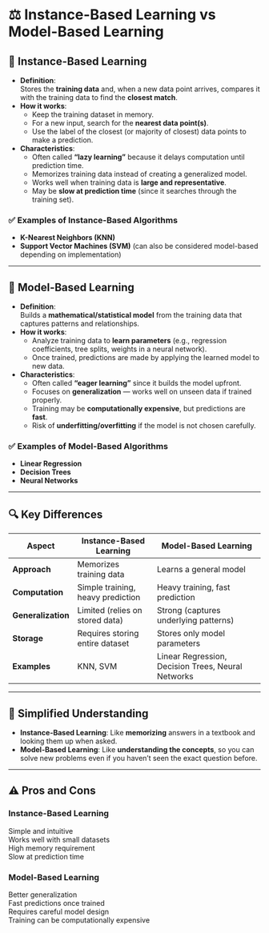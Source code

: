 # ⚖️ Instance-Based Learning vs Model-Based Learning  

## 📌 Instance-Based Learning  
- **Definition**:  
  Stores the **training data** and, when a new data point arrives, compares it with the training data to find the **closest match**.  
- **How it works**:  
  - Keep the training dataset in memory.  
  - For a new input, search for the **nearest data point(s)**.  
  - Use the label of the closest (or majority of closest) data points to make a prediction.  
- **Characteristics**:  
  - Often called **“lazy learning”** because it delays computation until prediction time.  
  - Memorizes training data instead of creating a generalized model.  
  - Works well when training data is **large and representative**.  
  - May be **slow at prediction time** (since it searches through the training set).  

### ✅ Examples of Instance-Based Algorithms  
- **K-Nearest Neighbors (KNN)**  
- **Support Vector Machines (SVM)** (can also be considered model-based depending on implementation)  

---

## 📌 Model-Based Learning  
- **Definition**:  
  Builds a **mathematical/statistical model** from the training data that captures patterns and relationships.  
- **How it works**:  
  - Analyze training data to **learn parameters** (e.g., regression coefficients, tree splits, weights in a neural network).  
  - Once trained, predictions are made by applying the learned model to new data.  
- **Characteristics**:  
  - Often called **“eager learning”** since it builds the model upfront.  
  - Focuses on **generalization** — works well on unseen data if trained properly.  
  - Training may be **computationally expensive**, but predictions are **fast**.  
  - Risk of **underfitting/overfitting** if the model is not chosen carefully.  

### ✅ Examples of Model-Based Algorithms  
- **Linear Regression**  
- **Decision Trees**  
- **Neural Networks**  

---

## 🔍 Key Differences  

| Aspect | Instance-Based Learning | Model-Based Learning |
|--------|-------------------------|-----------------------|
| **Approach** | Memorizes training data | Learns a general model |
| **Computation** | Simple training, heavy prediction | Heavy training, fast prediction |
| **Generalization** | Limited (relies on stored data) | Strong (captures underlying patterns) |
| **Storage** | Requires storing entire dataset | Stores only model parameters |
| **Examples** | KNN, SVM | Linear Regression, Decision Trees, Neural Networks |

---

## 🎯 Simplified Understanding  
- **Instance-Based Learning**: Like **memorizing** answers in a textbook and looking them up when asked.  
- **Model-Based Learning**: Like **understanding the concepts**, so you can solve new problems even if you haven’t seen the exact question before.  

---

## ⚠️ Pros and Cons  

### Instance-Based Learning  
 Simple and intuitive  
 Works well with small datasets  
High memory requirement  
Slow at prediction time  

### Model-Based Learning  
 Better generalization  
Fast predictions once trained  
Requires careful model design  
Training can be computationally expensive  

